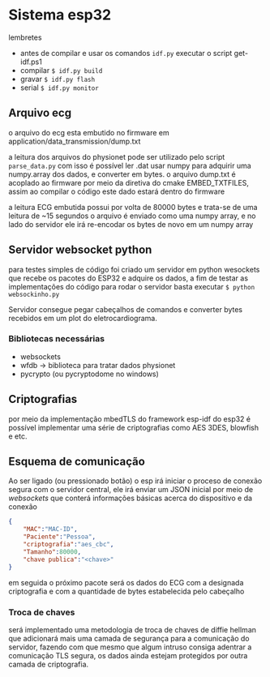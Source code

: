# Sistema esp32

lembretes
- antes de compilar e usar os comandos ```idf.py``` executar o script get-idf.ps1
- compilar ```$ idf.py build```
- gravar ```$ idf.py flash```
- serial ```$ idf.py monitor```

## Arquivo ecg

o arquivo do ecg esta embutido no firmware em application/data_transmission/dump.txt

a leitura dos arquivos do physionet pode ser utilizado pelo script ```parse_data.py``` com isso é possível ler .dat usar numpy para adquirir uma numpy.array dos dados, e converter em bytes. o arquivo dump.txt é acoplado ao firmware
por meio da diretiva do cmake EMBED_TXTFILES, assim ao compilar o código este dado estará dentro do firmware

a leitura ECG embutida possui por volta de 80000 bytes e trata-se de uma leitura de ~15 segundos o arquivo é enviado como uma numpy array, e no lado do servidor ele irá re-encodar os bytes de novo em um numpy array


## Servidor websocket python

para testes simples de código foi criado um servidor em python wesockets que recebe os pacotes do ESP32 e adquire os dados, a fim de testar as implementações do código para rodar o servidor basta executar ```$ python websockinho.py```

Servidor consegue pegar cabeçalhos de comandos e converter bytes recebidos em um plot do eletrocardiograma.

### Bibliotecas necessárias
- websockets
- wfdb -> biblioteca para tratar dados physionet
- pycrypto (ou pycryptodome no windows)

## Criptografias

por meio da implementação mbedTLS do framework esp-idf do esp32 é possível implementar uma série de criptografias
como AES 3DES, blowfish e etc. 

## Esquema de comunicação 

Ao ser ligado (ou pressionado botão) o esp irá iniciar o proceso de conexão segura com o servidor central, ele irá enviar um JSON inicial por meio de _websockets_ que conterá informações básicas acerca do dispositivo e da conexão

```JSON
{
    "MAC":"MAC-ID",
    "Paciente":"Pessoa",
    "criptografia":"aes_cbc",
    "Tamanho":80000,
    "chave publica":"<chave>"
}
```

em seguida o próximo pacote será os dados do ECG com a designada criptografia  e com a quantidade de bytes estabelecida pelo cabeçalho

### Troca de chaves

será implementado uma metodologia de troca de chaves de diffie hellman que adicionará mais uma camada de segurança para a comunicação do servidor, fazendo com que mesmo que algum intruso consiga adentrar a comunicação TLS segura, os dados ainda estejam protegidos por outra camada de criptografia.
